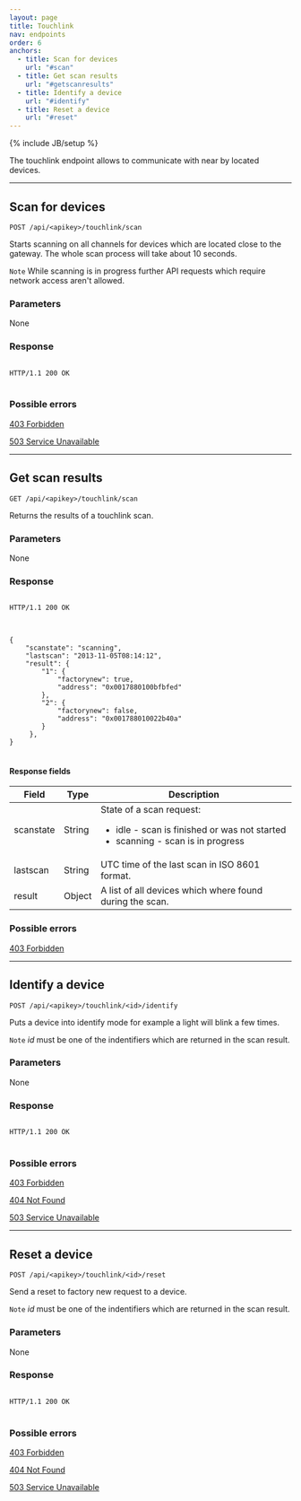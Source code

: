```yaml
---
layout: page
title: Touchlink
nav: endpoints
order: 6
anchors:
  - title: Scan for devices
    url: "#scan"
  - title: Get scan results
    url: "#getscanresults"
  - title: Identify a device
    url: "#identify"
  - title: Reset a device
    url: "#reset"
---
```


{% include JB/setup %}

The touchlink endpoint allows to communicate with near by located devices.

------------------------------------------------------

## Scan for devices<a name="scan">&nbsp;</a>

    POST /api/<apikey>/touchlink/scan

Starts scanning on all channels for devices which are located close to the gateway. The whole scan process will take about 10 seconds.

`Note` While scanning is in progress further API requests which require network access aren't allowed.

### Parameters

None

### Response

<pre class="headers">
<code>
HTTP/1.1 200 OK
</code>
</pre>

### Possible errors

[403 Forbidden](/errors#403)

[503 Service Unavailable](/errors#503)

------------------------------------------------------

## Get scan results<a name="getscanresults">&nbsp;</a>

    GET /api/<apikey>/touchlink/scan

Returns the results of a touchlink scan.

### Parameters

None

### Response
<pre class="headers">
<code>
HTTP/1.1 200 OK
</code>
</pre>
<pre class="highlight">
<code>
{
    "scanstate": "scanning",
    "lastscan": "2013-11-05T08:14:12",
    "result": {
        "1": {
            "factorynew": true,
            "address": "0x0017880100bfbfed"
        },
        "2": {
            "factorynew": false,
            "address": "0x001788010022b40a"
        }
     },
}
</code>
</pre>

#### Response fields

<table class="table table-bordered">
    <thead>
        <tr><th>Field</th><th>Type</th><th>Description</th></tr>
    </thead>
    <tbody>
        <tr>
            <td>scanstate</td>
            <td>String</td>
            <td>
                State of a scan request:
                <ul>
                    <li>idle - scan is finished or was not started</li>
                    <li>scanning - scan is in progress</li>
                </ul>
            </td>
        </tr>
        <tr>
            <td>lastscan</td>
            <td>String</td>
            <td>UTC time of the last scan in ISO 8601 format.</td>
        </tr>
        <tr>
            <td>result</td>
            <td>Object</td>
            <td>A list of all devices which where found during the scan.</td>
        </tr>
    </tbody>
</table>

### Possible errors

[403 Forbidden](/errors#403)

------------------------------------------------------

## Identify a device<a name="identify">&nbsp;</a>

    POST /api/<apikey>/touchlink/<id>/identify

Puts a device into identify mode for example a light will blink a few times.

`Note` <i>id</i> must be one of the indentifiers which are returned in the scan result.

### Parameters

None

### Response

<pre class="headers">
<code>
HTTP/1.1 200 OK
</code>
</pre>

### Possible errors

[403 Forbidden](/errors#403)

[404 Not Found](/errors#404)

[503 Service Unavailable](/errors#503)

------------------------------------------------------

## Reset a device<a name="reset">&nbsp;</a>

    POST /api/<apikey>/touchlink/<id>/reset

Send a reset to factory new request to a device.

`Note` <i>id</i> must be one of the indentifiers which are returned in the scan result.

### Parameters

None

### Response

<pre class="headers">
<code>
HTTP/1.1 200 OK
</code>
</pre>

### Possible errors

[403 Forbidden](/errors#403)

[404 Not Found](/errors#404)

[503 Service Unavailable](/errors#503)
